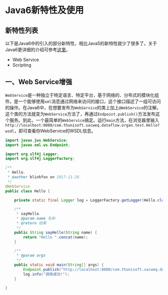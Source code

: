 # Java6新特性及使用

## 新特性列表

以下是Java6中的引入的部分新特性，相比Java5的新特性就少了很多了。关于Java6更详细的介绍可参考[这里](http://www.oracle.com/technetwork/java/javase/features-141434.html)。

- Web Service
- Scripting

## 一、Web Service增强

`WebService`是一种独立于特定语言、特定平台，基于网络的、分布式的模块化组件。是一个能够使用`xml`消息通过网络来访问的接口，这个接口描述了一组可访问的操作。在Java6中，在想要发布为`WebService`的类上加上`@WebService`的注解，这个类的方法就变为`WebService`方法了，再通过`Endpoint.publish()`方法发布这个服务。到此，一个最简单的`WebService`搞定。运行`main`方法，在浏览器里输入`http://localhost:8080/com.thunisoft.sacweq.dataflow.organ.test.Hello?wsdl`，即可查看你WebService的WSDL信息。

```java
import javax.jws.WebService;
import javax.xml.ws.Endpoint;

import org.slf4j.Logger;
import org.slf4j.LoggerFactory;

/**
 * Hello.
 * @author blinkfox on 2017-11-28.
 */
@WebService
public class Hello {

    private static final Logger log = LoggerFactory.getLogger(Hello.class);

    /**
     * sayHello.
     * @param name 名称
     * @return 结果
     */
    public String sayHello(String name) {
        return "Hello ".concat(name);
    }

    /**
     * @param args
     */
    public static void main(String[] args) {
        Endpoint.publish("http://localhost:8080/com.thunisoft.sacweq.dataflow.organ.test.Hello", new Hello());
        log.info("调用成功!");
    }

}
```